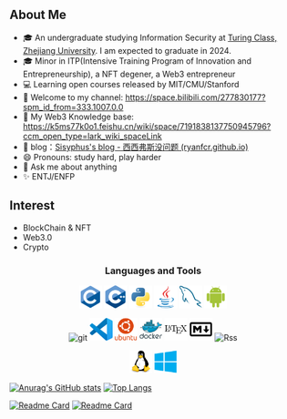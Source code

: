 
## About Me

- 🎓 An undergraduate studying Information Security at [Turing Class, Zhejiang University](http://www.en.cs.zju.edu.cn/turing_honors_class/list.htm). I am expected to graduate in 2024.
- 🎓 Minor in ITP(Intensive Training Program of Innovation and Entrepreneurship), a NFT degener, a Web3 entrepreneur
- 💻 Learning open courses released by MIT/CMU/Stanford
- 👯 Welcome to my channel: https://space.bilibili.com/277830177?spm_id_from=333.1007.0.0
- 🔭 My Web3 Knowledge base: https://k5ms77k0o1.feishu.cn/wiki/space/7191838137750945796?ccm_open_type=lark_wiki_spaceLink
- 🌱 blog：[Sisyphus's blog - 西西弗斯没问题 (ryanfcr.github.io)](https://ryanfcr.github.io/)
- 😄 Pronouns: study hard, play harder
- 💬 Ask me about anything
- ✨ ENTJ/ENFP

## Interest

- BlockChain & NFT
- Web3.0
- Crypto


<h3 align="center">Languages and Tools</h3>
<p align="center"> 
  <img src="https://github.com/devicons/devicon/blob/master/icons/c/c-original.svg" alt="c" width="40" height="40"/> 
  <img src="https://github.com/devicons/devicon/blob/master/icons/cplusplus/cplusplus-original.svg" alt="cplusplus" width="40" height="40"/> 
  <img src="https://github.com/devicons/devicon/blob/master/icons/python/python-original.svg" alt="python" width="40" height="40"/>
  <img src="https://github.com/devicons/devicon/blob/master/icons/java/java-original.svg" alt="java" width="40" height="40"/>
  <img src="https://github.com/devicons/devicon/blob/master/icons/mysql/mysql-original.svg" alt="mysql" width="40" height="40"/>
  <img src="https://github.com/devicons/devicon/blob/master/icons/android/android-original.svg" alt="android" width="40" height="40"/>

 </p>
  <p align = "center">
 <img src="https://www.vectorlogo.zone/logos/git-scm/git-scm-icon.svg" alt="git" width="40" height="40"/>
  <img src="https://github.com/devicons/devicon/blob/master/icons/vscode/vscode-original.svg" alt="vscode" width="40" height="40"/>
  <img src="https://github.com/devicons/devicon/blob/master/icons/ubuntu/ubuntu-plain-wordmark.svg" alt="ubuntu" width="40" height="40"/>
  <img src="https://github.com/devicons/devicon/blob/master/icons/docker/docker-original-wordmark.svg" alt="docker" width="40" height="40"/>
  <img src="https://github.com/devicons/devicon/blob/master/icons/latex/latex-original.svg" alt="latex" width="40" height="40"/>
  <img src="https://github.com/devicons/devicon/blob/master/icons/markdown/markdown-original.svg" alt="markdown" width="40" height="40"/>
  <img src="https://www.vectorlogo.zone/logos/rss/rss-ar21.svg" alt="Rss" width="40" height="40"/>
  
 </p>
   <p align = "center">
   <img src="https://github.com/devicons/devicon/blob/master/icons/linux/linux-original.svg" alt="linux" width="40" height="40"/>
  <img src="https://github.com/devicons/devicon/blob/master/icons/windows8/windows8-original.svg" alt="windows" width="40" height="40"/>
  </p>


[![Anurag's GitHub stats](https://github-readme-stats.vercel.app/api?username=RyanFcr&count_private=true&theme=vue&show_icons=true)](https://github.com/RyanFcr)
[![Top Langs](https://github-readme-stats.vercel.app/api/top-langs/?username=RyanFcr&hide=javascript,html,CSS&layout=compact)](https://github.com/RyanFcr)

[![Readme Card](https://github-readme-stats.vercel.app/api/pin/?username=RyanFcr&repo=HuaWei_Smart_Glass&theme=vue)](https://github.com/RyanFcr/HuaWei_Smart_Glass)
[![Readme Card](https://github-readme-stats.vercel.app/api/pin/?username=RyanFcr&repo=Planet&theme=vue)](https://github.com/RyanFcr/Planet)

<!--
**RyanFcr/RyanFcr** is a ✨ _special_ ✨ repository because its `README.md` (this file) appears on your GitHub profile.

Here are some ideas to get you started:

- 🔭 I’m currently working on ...
- 🌱 I’m currently learning ...
- 👯 I’m looking to collaborate on ...
- 🤔 I’m looking for help with ...
- 💬 Ask me about ...
- 📫 How to reach me: ...
- 😄 Pronouns: ...
- ⚡ Fun fact: ...
-->
